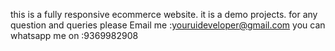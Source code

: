 this is a fully  responsive ecommerce website. it  is a demo projects.
for any question and queries please Email me :youruideveloper@gmail.com
you can whatsapp me on :9369982908

